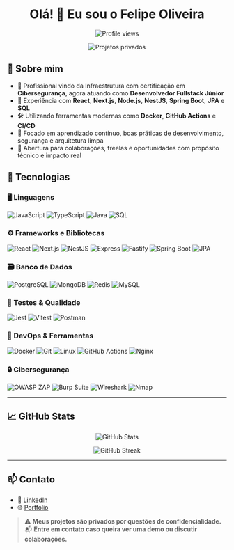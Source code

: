 <h1 align="center">Olá! 👋 Eu sou o Felipe Oliveira</h1>

<p align="center">
  <img src="https://komarev.com/ghpvc/?username=felipeoliveira&style=flat-square" alt="Profile views" />
</p>

<p align="center">
  <img src="https://img.shields.io/badge/%F0%9F%94%92%20Projetos-Privados-critical?style=for-the-badge&logo=github" alt="Projetos privados" />
</p>

## 💼 Sobre mim

- 🔐 Profissional vindo da Infraestrutura com certificação em **Cibersegurança**, agora atuando como **Desenvolvedor Fullstack Júnior**
- 🚀 Experiência com **React**, **Next.js**, **Node.js**, **NestJS**, **Spring Boot**, **JPA** e **SQL**
- 🛠️ Utilizando ferramentas modernas como **Docker**, **GitHub Actions** e **CI/CD**
- 🧠 Focado em aprendizado contínuo, boas práticas de desenvolvimento, segurança e arquitetura limpa
- 🤝 Abertura para colaborações, freelas e oportunidades com propósito técnico e impacto real

## 🧰 Tecnologias

### 🖥️ Linguagens
![JavaScript](https://img.shields.io/badge/-JavaScript-black?style=flat-square&logo=javascript)
![TypeScript](https://img.shields.io/badge/-TypeScript-3178C6?style=flat-square&logo=typescript)
![Java](https://img.shields.io/badge/-Java-007396?style=flat-square&logo=java)
![SQL](https://img.shields.io/badge/-SQL-003B57?style=flat-square&logo=postgresql)

### ⚙️ Frameworks e Bibliotecas
![React](https://img.shields.io/badge/-React-61DAFB?style=flat-square&logo=react)
![Next.js](https://img.shields.io/badge/-Next.js-000000?style=flat-square&logo=nextdotjs)
![NestJS](https://img.shields.io/badge/-NestJS-E0234E?style=flat-square&logo=nestjs)
![Express](https://img.shields.io/badge/-Express-000000?style=flat-square&logo=express)
![Fastify](https://img.shields.io/badge/-Fastify-000000?style=flat-square&logo=fastify)
![Spring Boot](https://img.shields.io/badge/-Spring%20Boot-6DB33F?style=flat-square&logo=springboot)
![JPA](https://img.shields.io/badge/-JPA-59666C?style=flat-square&logo=hibernate)

### 🗃️ Banco de Dados
![PostgreSQL](https://img.shields.io/badge/-PostgreSQL-336791?style=flat-square&logo=postgresql)
![MongoDB](https://img.shields.io/badge/-MongoDB-47A248?style=flat-square&logo=mongodb)
![Redis](https://img.shields.io/badge/-Redis-DC382D?style=flat-square&logo=redis)
![MySQL](https://img.shields.io/badge/-MySQL-005C84?style=flat-square&logo=mysql)

### 🧪 Testes & Qualidade
![Jest](https://img.shields.io/badge/-Jest-C21325?style=flat-square&logo=jest)
![Vitest](https://img.shields.io/badge/-Vitest-6E9F18?style=flat-square&logo=vitest)
![Postman](https://img.shields.io/badge/-Postman-FF6C37?style=flat-square&logo=postman)

### 🚀 DevOps & Ferramentas
![Docker](https://img.shields.io/badge/-Docker-2496ED?style=flat-square&logo=docker)
![Git](https://img.shields.io/badge/-Git-F05032?style=flat-square&logo=git)
![Linux](https://img.shields.io/badge/-Linux-FCC624?style=flat-square&logo=linux)
![GitHub Actions](https://img.shields.io/badge/-GitHub%20Actions-2088FF?style=flat-square&logo=githubactions)
![Nginx](https://img.shields.io/badge/-Nginx-009639?style=flat-square&logo=nginx)

### 🔒 Cibersegurança
![OWASP ZAP](https://img.shields.io/badge/-OWASP%20ZAP-1C1C1C?style=flat-square&logo=owasp)
![Burp Suite](https://img.shields.io/badge/-Burp%20Suite-FF6600?style=flat-square&logo=burpsuite)
![Wireshark](https://img.shields.io/badge/-Wireshark-1679A7?style=flat-square&logo=wireshark)
![Nmap](https://img.shields.io/badge/-Nmap-4F5D95?style=flat-square&logo=nmap)

---

## 📈 GitHub Stats

<p align="center">
  <img src="https://github-readme-stats.vercel.app/api?username=felipeoliveira&show_icons=true&theme=tokyonight" alt="GitHub Stats"/>
</p>

<p align="center">
  <img src="https://streak-stats.demolab.com/?user=felipeoliveira&theme=tokyonight" alt="GitHub Streak"/>
</p>

---

## 📫 Contato

- 💼 [LinkedIn](https://www.linkedin.com/in/felipeoj/)
- 🌐 [Portfólio](https://felipeoj.dev)

> ⚠️ **Meus projetos são privados por questões de confidencialidade.**  
> 📬 **Entre em contato caso queira ver uma demo ou discutir colaborações.**

